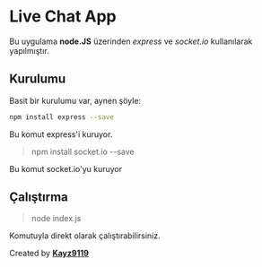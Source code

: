 # Live Chat App
Bu uygulama **node.JS** üzerinden *express* ve *socket.io* kullanılarak yapılmıştır.
## Kurulumu
Basit bir kurulumu var, aynen şöyle:
```bash
npm install express --save
```

Bu komut express'i kuruyor.
> npm install socket.io --save

Bu komut socket.io'yu kuruyor

## Çalıştırma
>node index.js

Komutuyla direkt olarak çalıştırabilirsiniz.

Created by [**Kayz9119**](http://kerem.plutonbilisim.online)
